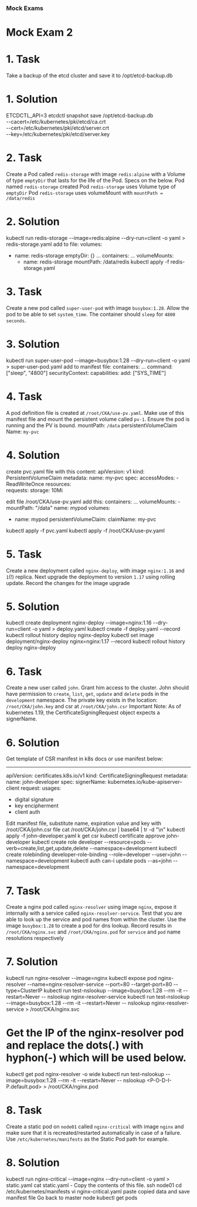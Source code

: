 ### Mock Exams

# Mock Exam 2

# 1. Task
Take a backup of the etcd cluster and save it to /opt/etcd-backup.db
# 1. Solution
ETCDCTL_API=3 etcdctl snapshot save /opt/etcd-backup.db \
--cacert=/etc/kubernetes/pki/etcd/ca.crt \
--cert=/etc/kubernetes/pki/etcd/server.crt \
--key=/etc/kubernetes/pki/etcd/server.key


# 2. Task 
Create a Pod called `redis-storage` with image `redis:alpine` with a Volume of type `emptyDir` that lasts for the life of the Pod.
Specs on the below.
Pod named `redis-storage` created
Pod `redis-storage` uses Volume type of `emptyDir`
Pod `redis-storage` uses volumeMount with `mountPath = /data/redis`
# 2. Solution
kubectl run redis-storage --image=redis:alpine --dry-run=client -o yaml > redis-storage.yaml
add to file:
volumes:
 - name: redis-storage
   emptyDir: {}
...
containers:
...
volumeMounts:
   - name: redis-storage
     mountPath: /data/redis
kubectl apply -f redis-storage.yaml


# 3. Task
Create a new pod called `super-user-pod` with image `busybox:1.28`. Allow the pod to be able to set `system_time`.
The container should `sleep` for `4800 seconds`.
# 3. Solution
kubectl run super-user-pod --image=busybox:1.28 --dry-run=client -o yaml > super-user-pod.yaml
add to manifest file:
containers:
...
  command: ["sleep", "4800"]
    securityContext:
      capabilities:
        add: ["SYS_TIME"]


# 4. Task
A pod definition file is created at `/root/CKA/use-pv.yaml`. Make use of this manifest file and mount the persistent volume called `pv-1`. Ensure the pod is running and the PV is bound. mountPath: `/data`  persistentVolumeClaim Name: `my-pvc`
# 4. Solution
create pvc.yaml file with this content:
apiVersion: v1
kind: PersistentVolumeClaim
metadata:
  name: my-pvc
spec:
  accessModes:
    - ReadWriteOnce
  resources:  
    requests:
      storage: 10Mi 

edit file /root/CKA/use-pv.yaml add this:
containers:
...
  volumeMounts:
    - mountPath: "/data"
      name: mypod
volumes:
- name: mypod
  persistentVolumeClaim:
    claimName: my-pvc 

kubectl apply -f pvc.yaml
kubectl apply -f /root/CKA/use-pv.yaml


# 5. Task
Create a new deployment called `nginx-deploy`, with image `nginx:1.16` and `1`(!) replica. Next upgrade the deployment to version `1.17` using rolling update. Record the changes for the image upgrade
# 5. Solution
kubectl create deployment nginx-deploy --image=nginx:1.16 --dry-run=client -o yaml > deploy.yaml
kubectl create -f deploy.yaml --record
kubectl rollout history deploy nginx-deploy
kubectl set image deployment/nginx-deploy nginx=nginx:1.17 --record
kubectl rollout history deploy nginx-deploy


# 6. Task
Create a new user called `john`. Grant him access to the cluster. John should have permission to `create`, `list`, `get`, `update` and `delete` pods in the `development` namespace. 
The private key exists in the location: `/root/CKA/john.key` and csr at `/root/CKA/john.csr`
Important Note: As of kubernetes 1.19, the CertificateSigningRequest object expects a signerName.
# 6. Solution
Get template of CSR manifest in k8s docs or use manifest below:

---
apiVersion: certificates.k8s.io/v1
kind: CertificateSigningRequest
metadata:
  name: john-developer
spec:
  signerName: kubernetes.io/kube-apiserver-client
  request: <key>
  usages:
  - digital signature
  - key encipherment
  - client auth

Edit manifest file, substitute name, expiration value and key with /root/CKA/john.csr file
cat /root/CKA/john.csr | base64 | tr -d "\n"
kubectl apply -f john-developer.yaml 
k get csr
kubectl certificate approve john-developer
kubectl create role developer --resource=pods --verb=create,list,get,update,delete --namespace=development
kubectl create rolebinding developer-role-binding --role=developer --user=john --namespace=development
kubectl auth can-i update pods --as=john --namespace=development


# 7. Task
Create a nginx pod called `nginx-resolver` using image `nginx`, expose it internally with a service called `nginx-resolver-service`.
Test that you are able to look up the service and pod names from within the cluster. Use the image `busybox:1.28` to create a pod for dns lookup. Record results in `/root/CKA/nginx.svc` and `/root/CKA/nginx.pod` for `service` and `pod` name resolutions respectively
# 7. Solution
kubectl run nginx-resolver --image=nginx
kubectl expose pod nginx-resolver --name=nginx-resolver-service --port=80 --target-port=80 --type=ClusterIP
kubectl run test-nslookup --image=busybox:1.28 --rm -it --restart=Never -- nslookup nginx-resolver-service
kubectl run test-nslookup --image=busybox:1.28 --rm -it --restart=Never -- nslookup nginx-resolver-service > /root/CKA/nginx.svc
# Get the IP of the nginx-resolver pod and replace the dots(.) with hyphon(-) which will be used below.
kubectl get pod nginx-resolver -o wide
kubectl run test-nslookup --image=busybox:1.28 --rm -it --restart=Never -- nslookup <P-O-D-I-P.default.pod> > /root/CKA/nginx.pod


# 8. Task
Create a static pod on `node01` called `nginx-critical` with image `nginx` and make sure that it is recreated/restarted automatically in case of a failure.
Use `/etc/kubernetes/manifests` as the Static Pod path for example.
# 8. Solution
kubectl run nginx-critical --image=nginx --dry-run=client -o yaml > static.yaml
cat static.yaml - Copy the contents of this file.
ssh node01 
cd /etc/kubernetes/manifests
vi nginx-critical.yaml 
paste copied data and save manifest file
Go back to master node
kubectl get pods 


